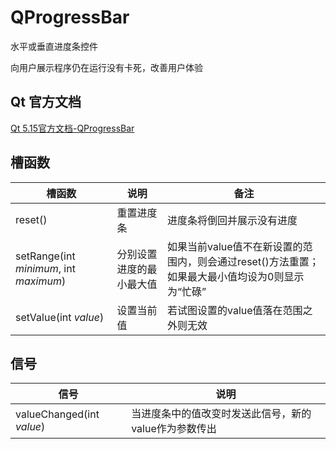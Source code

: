 # QProgressBar

水平或垂直进度条控件

向用户展示程序仍在运行没有卡死，改善用户体验

## Qt 官方文档

[Qt 5.15官方文档-QProgressBar](https://doc.qt.io/qt-5.15/qprogressbar.html)



## 槽函数

| 槽函数                                 | 说明                     | 备注                                                         |
| -------------------------------------- | ------------------------ | ------------------------------------------------------------ |
| reset()                                | 重置进度条               | 进度条将倒回并展示没有进度                                   |
| setRange(int *minimum*, int *maximum*) | 分别设置进度的最小最大值 | 如果当前value值不在新设置的范围内，则会通过reset()方法重置；如果最大最小值均设为0则显示为“忙碌” |
| setValue(int *value*)                  | 设置当前值               | 若试图设置的value值落在范围之外则无效                        |



## 信号

| 信号                      | 说明                                                  |
| ------------------------- | ----------------------------------------------------- |
| valueChanged(int *value*) | 当进度条中的值改变时发送此信号，新的value作为参数传出 |

